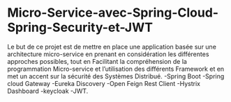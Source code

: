 # Micro-Service-avec-Spring-Cloud-Spring-Security-et-JWT
Le but de ce projet est de mettre en place une application basée sur une architecture micro-service en prenant en considération les différentes approches possibles, tout en Facilitant la compréhension de la programmation Micro-service et l’utilisation des différents Framework et en met un accent sur la sécurité des Systèmes Distribué.  -Spring Boot -Spring cloud Gateway -Eureka Discovery -Open Feign Rest Client -Hystrix Dashboard -keycloak -JWT.
